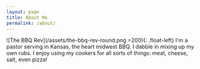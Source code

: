 ```yaml
---
layout: page
title: About Me
permalink: /about/
---
```


![The BBQ Rev](/assets/the-bbq-rev-round.png =200){: .float-left} I'm a pastor serving in Kansas, the heart midwest BBQ. I dabble in mixing up my own rubs. I enjoy using my cookers for all sorts of things: meat, cheese, salt, even pizza!
